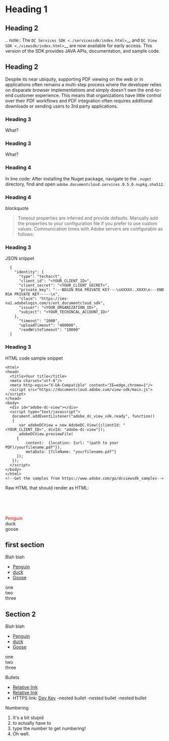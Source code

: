# Heading 1

## Heading 2

.. note:: The `DC Services SDK <./servicessdk/index.html>`__ and `DC View SDK <./viewsdk/index.html>`__ are now available for early access. This version of the SDK provides JAVA APIs, documentation, and sample code.  

## Heading 2

Despite its near ubiquity, supporting PDF viewing on the web or in applications often remains a multi-step process where the developer relies on disparate browser implementations and simply doesn't own the end-to-end customer experience. This means that organizations have little control over their PDF workflows and PDF integration often requires additional downloads or sending users to 3rd party applications. 

### Heading 3

What? 


### Heading 3

What? 


### Heading 4

In line code: After installing the Nuget package, navigate to the `.nuget` directory, find and open `adobe.documentcloud.services.0.5.0.nupkg.sha512`.


### Heading 4

blockquote 

> Timeout properties are inferred and provide defaults. Manually add the properties to your configuration file if you prefer to use custom values. Communication times with Adobe servers are configurable as follows: 

### Heading 3

JSON snippet

```
  {
    "identity": {
      "type": "techacct",
      "client_id": "<YOUR_CLIENT_ID>",
      "client_secret": "<YOUR_CLIENT_SECRET>",
      "private_key": "---BEGIN RSA PRIVATE KEY---\nXXXXX..XXXX\n---END RSA PRIVATE KEY-----\n",
      "claim": "https://ims-na1.adobelogin.com/s/ent_documentcloud_sdk",
      "issuer": "<YOUR_ORGANIZATION_ID>",
      "subject": "<YOUR_TECHINCAL_ACCOUNT_ID>"
    },
      "timeout": "2000",
      "uploadTimeout": "400000",
      "readWriteTimeout": "10000"
  }
```

### Heading 3

HTML code sample snippet

```
<html>
<head>
  <title>Your title</title>
  <meta charset="utf-8"/>
  <meta http-equiv="X-UA-Compatible" content="IE=edge,chrome=1"/>
  <script src="https://documentcloud.adobe.com/view-sdk/main.js"></script>
</head>
<body>
  <div id="adobe-dc-view"></div>
  <script type="text/javascript">
   document.addEventListener("adobe_dc_view_sdk.ready", function()
   {
      var adobeDCView = new AdobeDC.View({clientId: "<YOUR_CLIENT_ID>", divId: "adobe-dc-view"});
      adobeDCView.previewFile(
     {
         content:  {location: {url: "(path to your PDF)/yourfilename.pdf"}},
         metaData: {fileName: "yourfilename.pdf"}
     });
   });
  </script>
</body>
</html>
<!--Get the samples from https://www.adobe.com/go/dcviewsdk_samples-->
```

Raw HTML that should render as HTML: 

<br/><br/><br/>
  <div style="color:red;" class="penguin">Penguin</div>
  <div class="duck">duck</div>
  <div class="goose">goose</div>
  <div class="section" id="first-section">
     <h2>first section</h2>
     <p>Blah blah</p>
     <div class="tabs">
    <ul>
       <li><a href="#tabsaaa1">Penguin</a></li>
       <li><a href="#tabsbbb1">duck</a></li>
       <li><a href="#tabsccc1">Goose</a>
    </ul>
    <div id="tabsaaa1" class="penguin"> one </div>
    <div id="tabsbbb1" class="duck"> two </div>
    <div id="tabsccc1" class="goose"> three</div>
   </div>
     <div class="section" id="section-2">
    <h2>Section 2</h2>
    <p>Blah blah</p>
    <div class="tabs">
       <ul>
      <li><a href="#tabsaaa1">Penguin</a></li>
      <li><a href="#tabsbbb1">duck</a></li>
      <li><a href="#tabsccc1">Goose</a>
       </ul>
       <div id="tabsaaa1" class="penguin"> one </div>
       <div id="tabsbbb1" class="duck"> two </div>
       <div id="tabsccc1" class="goose"> three</div>
      </div>
   </div>
    </div>
 </div>
  </div>
		
		

Bullets

* [Relative link](./servicessdk/index.html)
* [Relative link](./viewsdk/index.html)
* HTTPS link: [Dev Key](https://www.adobe.com/go/dcsdk_requestform)
    -nested bullet
    -nested bullet
    -nested bullet

Numbering

1. It's a bit stupid
2. to actually have to
3. type the number to get numbering!
4. Oh well. 